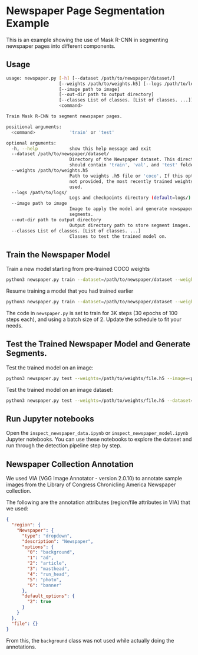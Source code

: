 # Newspaper Page Segmentation Example

This is an example showing the use of Mask R-CNN in segmenting newspaper pages into different components.

## Usage
```bash
usage: newspaper.py [-h] [--dataset /path/to/newspaper/dataset/]
                    [--weights /path/to/weights.h5] [--logs /path/to/logs/]
                    [--image path to image]
                    [--out-dir path to output directory]
                    [--classes List of classes. [List of classes. ...]]
                    <command>

Train Mask R-CNN to segment newspaper pages.

positional arguments:
  <command>             'train' or 'test'

optional arguments:
  -h, --help            show this help message and exit
  --dataset /path/to/newspaper/dataset/
                        Directory of the Newspaper dataset. This directory
                        should contain 'train', 'val', and 'test' folders.
  --weights /path/to/weights.h5
                        Path to weights .h5 file or 'coco'. If this option is
                        not provided, the most recently trained weights are
                        used.
  --logs /path/to/logs/
                        Logs and checkpoints directory (default=logs/)
  --image path to image
                        Image to apply the model and generate newspaper page
                        segments.
  --out-dir path to output directory
                        Output directory path to store segment images.
  --classes List of classes. [List of classes. ...]
                        Classes to test the trained model on.
```

## Train the Newspaper Model

Train a new model starting from pre-trained COCO weights
```bash
python3 newspaper.py train --dataset=/path/to/newspaper/dataset --weights=coco
```

Resume training a model that you had trained earlier
```bash
python3 newspaper.py train --dataset=/path/to/newspaper/dataset --weights=last
```

The code in `newspaper.py` is set to train for 3K steps (30 epochs of 100 steps each), and using a batch size of 2.
Update the schedule to fit your needs.

## Test the Trained Newspaper Model and Generate Segments.

Test the trained model on an image:

```bash
python3 newspaper.py test --weights=/path/to/weights/file.h5 --image=<path to file>
```

Test the trained model on an image dataset:

```bash
python3 newspaper.py test --weights=/path/to/weights/file.h5 --dataset=<path to directory containing images>
```

## Run Jupyter notebooks
Open the `inspect_newspaper_data.ipynb` or `inspect_newspaper_model.ipynb` Jupyter notebooks. You can use these notebooks to explore the dataset and run through the detection pipeline step by step.


## Newspaper Collection Annotation

We used VIA (VGG Image Annotator - version 2.0.10) to annotate sample images from the Library of Congress Chronicling America Newspaper collection.

The following are the annotation attributes (region/file attributes in VIA) that we used:

```json
{
  "region": {
    "Newspaper": {
      "type": "dropdown",
      "description": "Newspaper",
      "options": {
        "0": "background",
        "1": "ad",
        "2": "article",
        "3": "masthead",
        "4": "run_head",
        "5": "photo",
        "6": "banner"
      },
      "default_options": {
        "2": true
      }
    }
  },
  "file": {}
}
```

From this, the `background` class was not used while actually doing the annotations.
